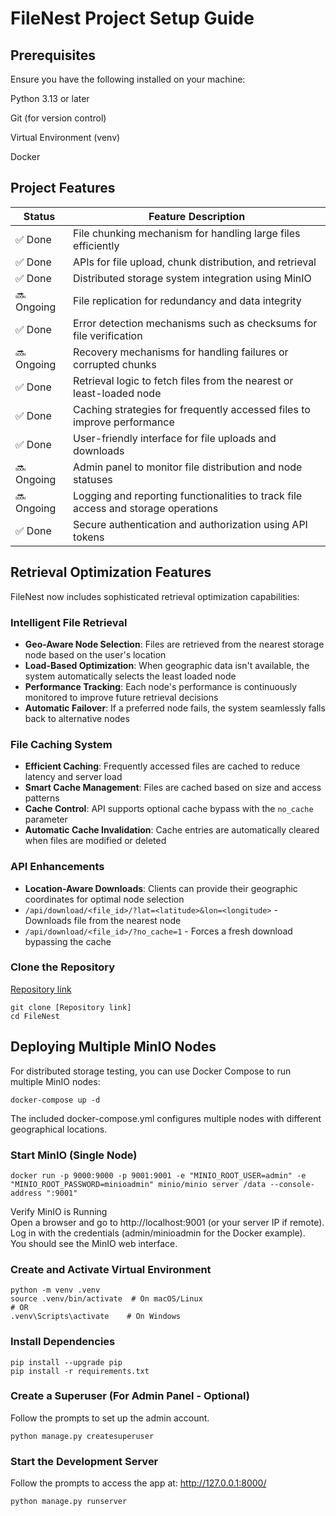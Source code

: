 # FileNest Project Setup Guide

## Prerequisites

Ensure you have the following installed on your machine:

Python 3.13 or later

Git (for version control)

Virtual Environment (venv)

Docker


## Project Features


| **Status**  | **Feature Description** |
|-------------| ------- |
| ✅ Done     | File chunking mechanism for handling large files efficiently   |
| ✅ Done     |  APIs for file upload, chunk distribution, and retrieval    |
| ✅ Done     | Distributed storage system integration using MinIO   |
| 🔜  Ongoing | File replication for redundancy and data integrity    |
| ✅ Done     | Error detection mechanisms such as checksums for file verification   |
| 🔜  Ongoing | Recovery mechanisms for handling failures or corrupted chunks  |
| ✅ Done     | Retrieval logic to fetch files from the nearest or least-loaded node  |
| ✅ Done     | Caching strategies for frequently accessed files to improve performance  |
| ✅ Done     |  User-friendly interface for file uploads and downloads  |
| 🔜  Ongoing | Admin panel to monitor file distribution and node statuses  |
| 🔜  Ongoing | Logging and reporting functionalities to track file access and storage operations  |
| ✅ Done     | Secure authentication and authorization using API tokens  |


## Retrieval Optimization Features

FileNest now includes sophisticated retrieval optimization capabilities:

### Intelligent File Retrieval
- **Geo-Aware Node Selection**: Files are retrieved from the nearest storage node based on the user's location
- **Load-Based Optimization**: When geographic data isn't available, the system automatically selects the least loaded node
- **Performance Tracking**: Each node's performance is continuously monitored to improve future retrieval decisions
- **Automatic Failover**: If a preferred node fails, the system seamlessly falls back to alternative nodes

### File Caching System
- **Efficient Caching**: Frequently accessed files are cached to reduce latency and server load
- **Smart Cache Management**: Files are cached based on size and access patterns
- **Cache Control**: API supports optional cache bypass with the `no_cache` parameter
- **Automatic Cache Invalidation**: Cache entries are automatically cleared when files are modified or deleted

### API Enhancements
- **Location-Aware Downloads**: Clients can provide their geographic coordinates for optimal node selection
- `/api/download/<file_id>/?lat=<latitude>&lon=<longitude>` - Downloads file from the nearest node
- `/api/download/<file_id>/?no_cache=1` - Forces a fresh download bypassing the cache

### Clone the Repository
[Repository link](https://github.com/tonidevvn/FileNest)
```
git clone [Repository link]
cd FileNest
```

## Deploying Multiple MinIO Nodes
For distributed storage testing, you can use Docker Compose to run multiple MinIO nodes:

```
docker-compose up -d
```

The included docker-compose.yml configures multiple nodes with different geographical locations.

### Start MinIO (Single Node)
```
docker run -p 9000:9000 -p 9001:9001 -e "MINIO_ROOT_USER=admin" -e "MINIO_ROOT_PASSWORD=minioadmin" minio/minio server /data --console-address ":9001"
```

Verify MinIO is Running\
Open a browser and go to http://localhost:9001 (or your server IP if remote).\
Log in with the credentials (admin/minioadmin for the Docker example).\
You should see the MinIO web interface.


### Create and Activate Virtual Environment

```
python -m venv .venv
source .venv/bin/activate  # On macOS/Linux
# OR
.venv\Scripts\activate    # On Windows
```

### Install Dependencies

```
pip install --upgrade pip
pip install -r requirements.txt
```

### Create a Superuser (For Admin Panel - Optional)

Follow the prompts to set up the admin account.
```
python manage.py createsuperuser
```

### Start the Development Server

Follow the prompts to access the app at: http://127.0.0.1:8000/
```
python manage.py runserver
```

